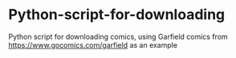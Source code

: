 # Python-script-for-downloading
Python script for downloading comics, using Garfield comics from https://www.gocomics.com/garfield as an example
